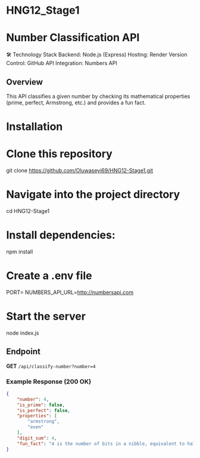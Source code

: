 # HNG12_Stage1

# Number Classification API

🛠️ Technology Stack
Backend: Node.js (Express)
Hosting: Render
Version Control: GitHub
API Integration: Numbers API

## Overview
This API classifies a given number by checking its mathematical properties (prime, perfect, Armstrong, etc.) and provides a fun fact.

# Installation 

# Clone this repository

git clone https://github.com/Oluwaseyi69/HNG12-Stage1.git

# Navigate into the project directory
cd HNG12-Stage1
# Install dependencies:
npm install

# Create a .env file
PORT=
NUMBERS_API_URL=http://numbersapi.com

# Start the server
node index.js


## Endpoint
**GET** `/api/classify-number?number=4`

### Example Response (200 OK)
```json
{
    "number": 4,
    "is_prime": false,
    "is_perfect": false,
    "properties": [
        "armstrong",
        "even"
    ],
    "digit_sum": 4,
    "fun_fact": "4 is the number of bits in a nibble, equivalent to half a byte."
}
